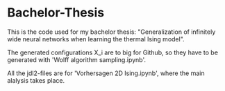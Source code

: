 # Bachelor-Thesis
This is the code used for my bachelor thesis: "Generalization of infinitely wide neural networks when learning the thermal Ising model".

The generated configurations X_i are to big for Github, so they have to be generated with 'Wolff algorithm sampling.ipynb'.

All the jdl2-files are for 'Vorhersagen 2D Ising.ipynb', where the main alalysis takes place.
